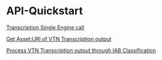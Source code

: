 # API-Quickstart


<p><a href="https://github.com/gbateman-vtn/API-Quickstart/blob/main/Transcription%20single%20engine%20job">Transcription Single Engine call</a></p>

<p><a href="https://github.com/gbateman-vtn/API-Quickstart/blob/main/Get%20Assets">Get Asset:URI of VTN Transcription output</a></p>


<p><a href="https://github.com/gbateman-vtn/API-Quickstart/blob/main/IAB%20Classification">Process VTN Transcription output through IAB Classification</a></p>



